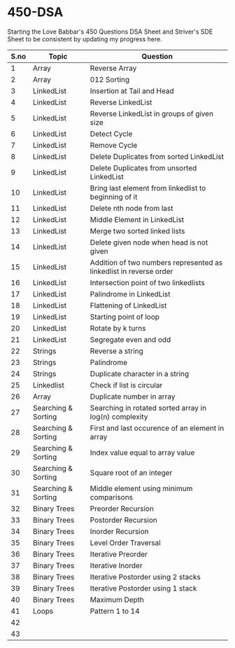 # 450-DSA
Starting the Love Babbar's 450 Questions DSA Sheet and Striver's SDE Sheet to be consistent by updating my progress here.

| S.no | Topic | Question |
|-------|-------|-------------|
| 1 | Array | Reverse Array |
| 2 | Array | 012 Sorting |
| 3 | LinkedList | Insertion at Tail and Head |
| 4 | LinkedList | Reverse LinkedList |
| 5 | LinkedList | Reverse LinkedList in groups of given size |
| 6 | LinkedList | Detect Cycle |
| 7 | LinkedList | Remove Cycle |
| 8 | LinkedList | Delete Duplicates from sorted LinkedList |
| 9 | LinkedList | Delete Duplicates from unsorted LinkedList |
| 10 | LinkedList | Bring last element from linkedlist to beginning of it |
| 11 | LinkedList | Delete nth node from last |
| 12 | LinkedList | Middle Element in LinkedList |
| 13 | LinkedList | Merge two sorted linked lists |
| 14 | LinkedList | Delete given node when head is not given |
| 15 | LinkedList | Addition of two numbers represented as linkedlist in reverse order |
| 16 | LinkedList | Intersection point of two linkedlists |
| 17 | LinkedList | Palindrome in LinkedList |
| 18 | LinkedList | Flattening of LinkedList |
| 19 | LinkedList | Starting point of loop |
| 20 | LinkedList | Rotate by k turns |
| 21 | LinkedList | Segregate even and odd |
| 22 | Strings | Reverse a string |
| 23 | Strings | Palindrome |
| 24 | Strings | Duplicate character in a string |
| 25 | Linkedlist | Check if list is circular |
| 26 | Array | Duplicate number in array |
| 27 | Searching & Sorting | Searching in rotated sorted array in log(n) complexity |
| 28 | Searching & Sorting | First and last occurence of an element in array |
| 29 | Searching & Sorting | Index value equal to array value |
| 30 | Searching & Sorting | Square root of an integer |
| 31 | Searching & Sorting | Middle element using minimum comparisons |
| 32 | Binary Trees | Preorder Recursion |
| 33 | Binary Trees | Postorder Recursion |
| 34 | Binary Trees | Inorder Recursion |
| 35 | Binary Trees | Level Order Traversal |
| 36 | Binary Trees | Iterative Preorder |
| 37 | Binary Trees | Iterative Inorder |
| 38 | Binary Trees | Iterative Postorder using 2 stacks |
| 39 | Binary Trees | Iterative Postorder using 1 stack | do lecture 12 and 13
| 40 | Binary Trees | Maximum Depth |
| 41 | Loops | Pattern 1 to 14 |
| 42 |
| 43 |

